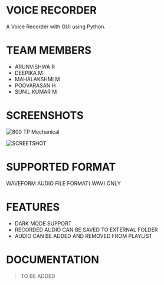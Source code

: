 # VOICE RECORDER
A Voice Recorder with GUI using Python.
# TEAM MEMBERS
+ ARUNVISHWA R
+ DEEPIKA M
+ MAHALAKSHMI M
+ POOVARASAN H
+ SUNIL KUMAR M
# SCREENSHOTS
![800 TP Mechanical](https://user-images.githubusercontent.com/117800717/227724851-fb307851-0200-453d-a795-c0b542225dec.png)

![SCREETSHOT](https://user-images.githubusercontent.com/117800717/227725114-b2486384-09b3-49e5-936d-1ee75461f62c.PNG)
# SUPPORTED FORMAT
WAVEFORM AUDIO FILE FORMAT(.WAV) ONLY
# FEATURES
* DARK MODE SUPPORT
* RECORDED AUDIO CAN BE SAVED TO EXTERNAL FOLDER
* AUDIO CAN BE ADDED AND REMOVED FROM PLAYLIST
# DOCUMENTATION
> TO BE ADDED
